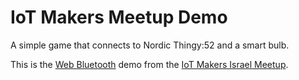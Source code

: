 # IoT Makers Meetup Demo

A simple game that connects to Nordic Thingy:52 and a smart bulb. 

This is the [Web Bluetooth](https://medium.com/@urish/start-building-with-web-bluetooth-and-progressive-web-apps-6534835959a6) 
demo from the [IoT Makers Israel Meetup](https://www.meetup.com/IoT-Makers-Israel/events/257633469/).